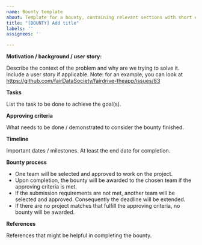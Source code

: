 ```yaml
---
name: Bounty template
about: Template for a bounty, containing relevant sections with short explainers.
title: "[BOUNTY] Add title"
labels: ''
assignees: ''

---
```


**Motivation / background / user story:**

Describe the context of the problem and why are we trying to solve it. Include a user story if applicable.
Note: for an example, you can look at https://github.com/fairDataSociety/fairdrive-theapp/issues/83 

**Tasks**

List the task to be done to achieve the goal(s). 

**Approving criteria**

What needs to be done / demonstrated to consider the bounty finished.

**Timeline**

Important dates / milestones. At least the end date for completion.

**Bounty process**

- One team will be selected and approved to work on the project.
- Upon completion, the bounty will be awarded to the chosen team if the approving criteria is met. 
- If the submission requirements are not met, another team will be selected and approved. Consequently the deadline will be extended.
- If there are no project matches that fulfill the approving criteria, no bounty will be awarded.

**References**

References that might be helpful in completing the bounty.
